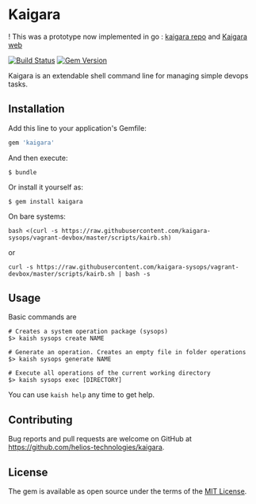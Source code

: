 # Kaigara

! This was a prototype now implemented in go : [kaigara repo](http://github.com/mod/kaigara) and [Kaigara web](http://www.kaigara.org)

[![Build Status](https://travis-ci.org/helios-technologies/kaigara.svg?branch=master)](https://travis-ci.org/helios-technologies/kaigara) [![Gem Version](https://badge.fury.io/rb/kaigara.svg)](https://badge.fury.io/rb/kaigara)

Kaigara is an extendable shell command line for managing simple devops tasks.

## Installation

Add this line to your application's Gemfile:

```ruby
gem 'kaigara'
```

And then execute:

    $ bundle

Or install it yourself as:

    $ gem install kaigara

On bare systems:
```
bash <(curl -s https://raw.githubusercontent.com/kaigara-sysops/vagrant-devbox/master/scripts/kairb.sh)
```
or
```
curl -s https://raw.githubusercontent.com/kaigara-sysops/vagrant-devbox/master/scripts/kairb.sh | bash -s
```

## Usage

Basic commands are
```
# Creates a system operation package (sysops)
$> kaish sysops create NAME

# Generate an operation. Creates an empty file in folder operations
$> kaish sysops generate NAME

# Execute all operations of the current working directory
$> kaish sysops exec [DIRECTORY]
```

You can use `kaish help` any time to get help.

## Contributing

Bug reports and pull requests are welcome on GitHub at https://github.com/helios-technologies/kaigara.

## License

The gem is available as open source under the terms of the [MIT License](http://opensource.org/licenses/MIT).

